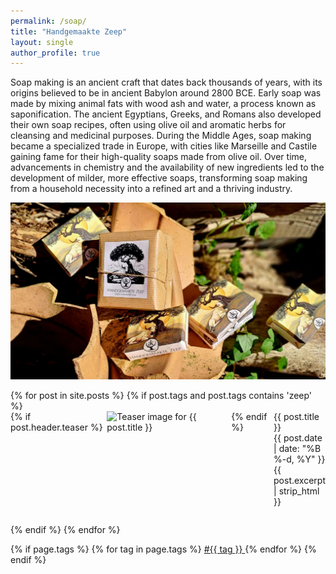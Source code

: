 ```yaml
---
permalink: /soap/
title: "Handgemaakte Zeep"
layout: single
author_profile: true
---
```


Soap making is an ancient craft that dates back thousands of years, with its origins believed to be in ancient Babylon around 2800 BCE. Early soap was made by mixing animal fats with wood ash and water, a process known as saponification. The ancient Egyptians, Greeks, and Romans also developed their own soap recipes, often using olive oil and aromatic herbs for cleansing and medicinal purposes. During the Middle Ages, soap making became a specialized trade in Europe, with cities like Marseille and Castile gaining fame for their high-quality soaps made from olive oil. Over time, advancements in chemistry and the availability of new ingredients led to the development of milder, more effective soaps, transforming soap making from a household necessity into a refined art and a thriving industry.

![zeep verpakkingen](/assets/images/zeep1.jpg "mooie zeepjes")

<div class="custom-list-container" style="box-sizing: border-box; width: 100%;">
<ul style="list-style-type: none; padding: 0; margin: 0; box-sizing: border-box;">
{% for post in site.posts %}
{% if post.tags and post.tags contains 'zeep' %}
    <li style="margin-bottom: 2em; box-sizing: border-box;">
        <a href="{{ post.url }}" style="text-decoration:none;">
            <div style="display: flex; align-items: flex-start; box-sizing: border-box;">
                {% if post.header.teaser %}
                    <img src="{{ post.header.teaser }}" alt="Teaser image for {{ post.title }}" style="max-width:200px; height:auto; margin-right:1em; box-sizing: border-box; object-fit: contain; display: block;">
                {% endif %}
                <div style="box-sizing: border-box; flex: 1; display: flex; flex-direction: column; justify-content: flex-start;">
                    <div class="custom-post-title">{{ post.title }}</div>
                    <div id="custom-post-date">
                        <i class="fas fa-fw fa-calendar-alt"></i>
                        {{ post.date | date: "%B %-d, %Y" }}
                    </div>
                    <div class="custom-post-excerpt">{{ post.excerpt | strip_html }}</div>
                </div>
            </div>
        </a>
    </li>
{% endif %}
{% endfor %}
</ul>
</div>

{% if page.tags %}
    {% for tag in page.tags %}
        <a href="{{site.baseurl}}/archive.html#{{tag | slugize}}">
            #{{ tag }}
        </a>
    {% endfor %}
{% endif %}

